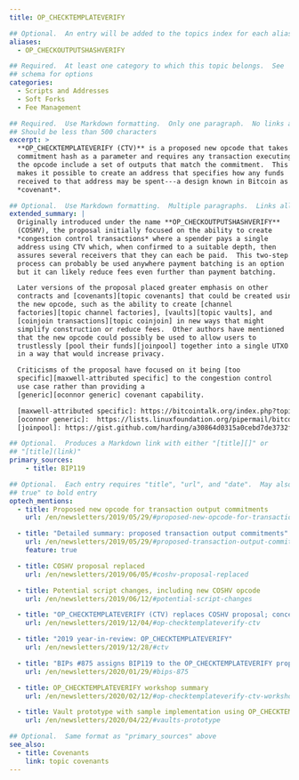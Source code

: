 ```yaml
---
title: OP_CHECKTEMPLATEVERIFY

## Optional.  An entry will be added to the topics index for each alias
aliases:
  - OP_CHECKOUTPUTSHASHVERIFY

## Required.  At least one category to which this topic belongs.  See
## schema for options
categories:
  - Scripts and Addresses
  - Soft Forks
  - Fee Management

## Required.  Use Markdown formatting.  Only one paragraph.  No links allowed.
## Should be less than 500 characters
excerpt: >
  **OP_CHECKTEMPLATEVERIFY (CTV)** is a proposed new opcode that takes a
  commitment hash as a parameter and requires any transaction executing
  the opcode include a set of outputs that match the commitment.  This
  makes it possible to create an address that specifies how any funds
  received to that address may be spent---a design known in Bitcoin as a
  *covenant*.

## Optional.  Use Markdown formatting.  Multiple paragraphs.  Links allowed.
extended_summary: |
  Originally introduced under the name **OP_CHECKOUTPUTSHASHVERIFY**
  (COSHV), the proposal initially focused on the ability to create
  *congestion control transactions* where a spender pays a single
  address using CTV which, when confirmed to a suitable depth, then
  assures several receivers that they can each be paid.  This two-step
  process can probably be used anywhere payment batching is an option
  but it can likely reduce fees even further than payment batching.

  Later versions of the proposal placed greater emphasis on other
  contracts and [covenants][topic covenants] that could be created using
  the new opcode, such as the ability to create [channel
  factories][topic channel factories], [vaults][topic vaults], and
  [coinjoin transactions][topic coinjoin] in new ways that might
  simplify construction or reduce fees.  Other authors have mentioned
  that the new opcode could possibly be used to allow users to
  trustlessly [pool their funds][joinpool] together into a single UTXO
  in a way that would increase privacy.

  Criticisms of the proposal have focused on it being [too
  specific][maxwell-attributed specific] to the congestion control
  use case rather than providing a
  [generic][oconnor generic] covenant capability.

  [maxwell-attributed specific]: https://bitcointalk.org/index.php?topic=5220520.msg53710072#msg53710072
  [oconnor generic]:  https://lists.linuxfoundation.org/pipermail/bitcoin-dev/2019-May/016946.html
  [joinpool]: https://gist.github.com/harding/a30864d0315a0cebd7de3732f5bd88f0

## Optional.  Produces a Markdown link with either "[title][]" or
## "[title](link)"
primary_sources:
    - title: BIP119

## Optional.  Each entry requires "title", "url", and "date".  May also use "feature:
## true" to bold entry
optech_mentions:
  - title: Proposed new opcode for transaction output commitments
    url: /en/newsletters/2019/05/29/#proposed-new-opcode-for-transaction-output-commitments

  - title: "Detailed summary: proposed transaction output commitments"
    url: /en/newsletters/2019/05/29/#proposed-transaction-output-commitments
    feature: true

  - title: COSHV proposal replaced
    url: /en/newsletters/2019/06/05/#coshv-proposal-replaced

  - title: Potential script changes, including new COSHV opcode
    url: /en/newsletters/2019/06/12/#potential-script-changes

  - title: "OP_CHECKTEMPLATEVERIFY (CTV) replaces COSHV proposal; concerns restated"
    url: /en/newsletters/2019/12/04/#op-checktemplateverify-ctv

  - title: "2019 year-in-review: OP_CHECKTEMPLATEVERIFY"
    url: /en/newsletters/2019/12/28/#ctv

  - title: "BIPs #875 assigns BIP119 to the OP_CHECKTEMPLATEVERIFY proposal"
    url: /en/newsletters/2020/01/29/#bips-875

  - title: OP_CHECKTEMPLATEVERIFY workshop summary
    url: /en/newsletters/2020/02/12/#op-checktemplateverify-ctv-workshop

  - title: Vault prototype with sample implementation using OP_CHECKTEMPLATEVERIFY
    url: /en/newsletters/2020/04/22/#vaults-prototype

## Optional.  Same format as "primary_sources" above
see_also:
  - title: Covenants
    link: topic covenants
---
```

